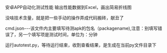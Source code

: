 安卓APP自动化测试性能 输出性能数据到Excel，画出简易折线图

没啥技术含量，就是把一些手动的操作弄成代码搬砖，献丑了

cmd.json---该文件内主要填写待测apk的包名（packagename),注意：别填写错误了，另一个填写项是测试时间，单位为：分钟


运行autotest.py，等待运行结束，收割查看结果，是生成在当前py文件目录下